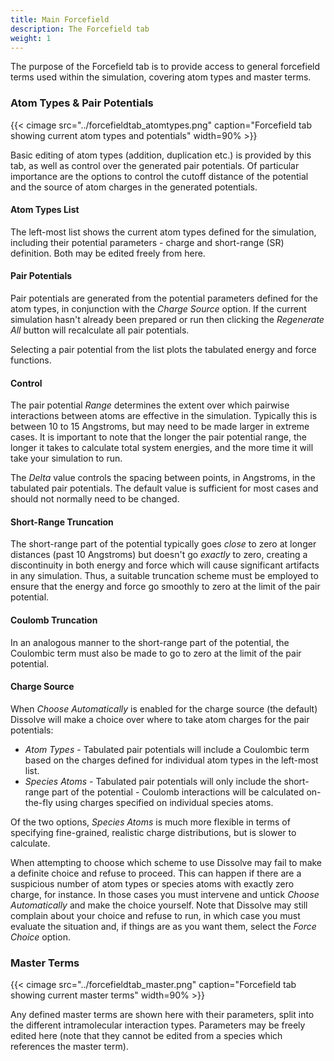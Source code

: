 ```yaml
---
title: Main Forcefield
description: The Forcefield tab
weight: 1
---
```


The purpose of the Forcefield tab is to provide access to general forcefield terms used within the simulation, covering atom types and master terms.

### Atom Types & Pair Potentials

{{< cimage src="../forcefieldtab_atomtypes.png" caption="Forcefield tab showing current atom types and potentials" width=90% >}}

Basic editing of atom types (addition, duplication etc.) is provided by this tab, as well as control over the generated pair potentials. Of particular importance are the options to control the cutoff distance of the potential and the source of atom charges in the generated potentials.

#### Atom Types List

The left-most list shows the current atom types defined for the simulation, including their potential parameters - charge and short-range (SR) definition. Both may be edited freely from here.

#### Pair Potentials

Pair potentials are generated from the potential parameters defined for the atom types, in conjunction with the _Charge Source_ option. If the current simulation hasn't already been prepared or run then clicking the _Regenerate All_ button will recalculate all pair potentials.

Selecting a pair potential from the list plots the tabulated energy and force functions.

#### Control

The pair potential _Range_ determines the extent over which pairwise interactions between atoms are effective in the simulation. Typically this is between 10 to 15 Angstroms, but may need to be made larger in extreme cases. It is important to note that the longer the pair potential range, the longer it takes to calculate total system energies, and the more time it will take your simulation to run.

The _Delta_ value controls the spacing between points, in Angstroms, in the tabulated pair potentials. The default value is sufficient for most cases and should not normally need to be changed.

#### Short-Range Truncation

The short-range part of the potential typically goes _close_ to zero at longer distances (past 10 Angstroms) but doesn't go _exactly_ to zero, creating a discontinuity in both energy and force which will cause significant artifacts in any simulation. Thus, a suitable truncation scheme must be employed to ensure that the energy and force go smoothly to zero at the limit of the pair potential.

#### Coulomb Truncation

In an analogous manner to the short-range part of the potential, the Coulombic term must also be made to go to zero at the limit of the pair potential. 

#### Charge Source

When _Choose Automatically_ is enabled for the charge source (the default) Dissolve will make a choice over where to take atom charges for the pair potentials:

- _Atom Types_ - Tabulated pair potentials will include a Coulombic term based on the charges defined for individual atom types in the left-most list.
- _Species Atoms_ - Tabulated pair potentials will only include the short-range part of the potential - Coulomb interactions will be calculated on-the-fly using charges specified on individual species atoms.

Of the two options, _Species Atoms_ is much more flexible in terms of specifying fine-grained, realistic charge distributions, but is slower to calculate.

When attempting to choose which scheme to use Dissolve may fail to make a definite choice and refuse to proceed. This can happen if there are a suspicious number of atom types or species atoms with exactly zero charge, for instance. In those cases you must intervene and untick _Choose Automatically_ and make the choice yourself. Note that Dissolve may still complain about your choice and refuse to run, in which case you must evaluate the situation and, if things are as you want them, select the _Force Choice_ option.

### Master Terms

{{< cimage src="../forcefieldtab_master.png" caption="Forcefield tab showing current master terms" width=90% >}}

Any defined master terms are shown here with their parameters, split into the different intramolecular interaction types. Parameters may be freely edited here (note that they cannot be edited from a species which references the master term).